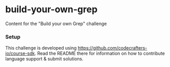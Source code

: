 # build-your-own-grep

Content for the "Build your own Grep" challenge

### Setup

This challenge is developed using https://github.com/codecrafters-io/course-sdk. Read the README there for information
on how to contribute language support & submit solutions.